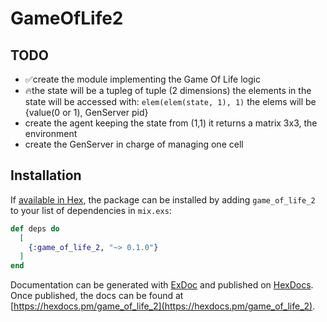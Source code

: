 # GameOfLife2

## TODO

- ✅create the module implementing the Game Of Life logic
- 🔥the state will be a tupleg of tuple (2 dimensions)
  the elements in the state will be accessed with: `elem(elem(state, 1), 1)`
  the elems will be {value(0 or 1), GenServer pid}
- create the agent keeping the state
  from (1,1) it returns a matrix 3x3, the environment
- create the GenServer in charge of managing one cell

## Installation

If [available in Hex](https://hex.pm/docs/publish), the package can be installed
by adding `game_of_life_2` to your list of dependencies in `mix.exs`:

```elixir
def deps do
  [
    {:game_of_life_2, "~> 0.1.0"}
  ]
end
```

Documentation can be generated with [ExDoc](https://github.com/elixir-lang/ex_doc)
and published on [HexDocs](https://hexdocs.pm). Once published, the docs can
be found at [https://hexdocs.pm/game_of_life_2](https://hexdocs.pm/game_of_life_2).

